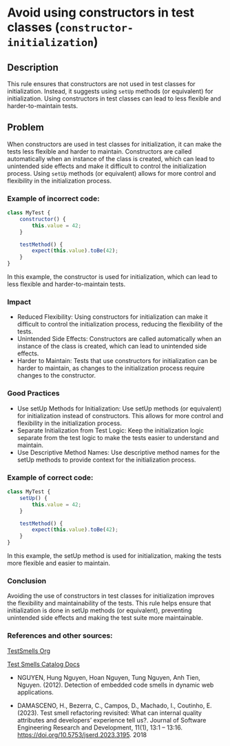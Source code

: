 # Avoid using constructors in test classes (`constructor-initialization`)

## Description

This rule ensures that constructors are not used in test classes for initialization. Instead, it suggests using `setUp` methods (or equivalent) for initialization. Using constructors in test classes can lead to less flexible and harder-to-maintain tests.

## Problem

When constructors are used in test classes for initialization, it can make the tests less flexible and harder to maintain. Constructors are called automatically when an instance of the class is created, which can lead to unintended side effects and make it difficult to control the initialization process. Using `setUp` methods (or equivalent) allows for more control and flexibility in the initialization process.

### Example of incorrect code:

```javascript
class MyTest {
    constructor() {
        this.value = 42;
    }

    testMethod() {
        expect(this.value).toBe(42);
    }
}
```

In this example, the constructor is used for initialization, which can lead to less flexible and harder-to-maintain tests.


### Impact

- Reduced Flexibility: Using constructors for initialization can make it difficult to control the initialization process, reducing the flexibility of the tests.
- Unintended Side Effects: Constructors are called automatically when an instance of the class is created, which can lead to unintended side effects.
- Harder to Maintain: Tests that use constructors for initialization can be harder to maintain, as changes to the initialization process require changes to the constructor.


### Good Practices

- Use setUp Methods for Initialization: Use setUp methods (or equivalent) for initialization instead of constructors. This allows for more control and flexibility in the initialization process.
- Separate Initialization from Test Logic: Keep the initialization logic separate from the test logic to make the tests easier to understand and maintain.
- Use Descriptive Method Names: Use descriptive method names for the setUp methods to provide context for the initialization process.


### Example of correct code:

```javascript
class MyTest {
    setUp() {
        this.value = 42;
    }

    testMethod() {
        expect(this.value).toBe(42);
    }
}
```

In this example, the setUp method is used for initialization, making the tests more flexible and easier to maintain.

### Conclusion

Avoiding the use of constructors in test classes for initialization improves the flexibility and maintainability of the tests. This rule helps ensure that initialization is done in setUp methods (or equivalent), preventing unintended side effects and making the test suite more maintainable.


### References and other sources: 

[TestSmells Org](https://testsmells.org/pages/testsmells.html#ConstructorInitialization)

[Test Smells Catalog Docs](https://test-smell-catalog.readthedocs.io/en/latest/Design%20related/Not%20using%20test%20patterns/Constructor%20Initialization.html)

- NGUYEN, Hung Nguyen, Hoan Nguyen, Tung Nguyen, Anh Tien, Nguyen. (2012).
Detection of embedded code smells in dynamic web applications.

- DAMASCENO, H., Bezerra, C., Campos, D., Machado, I., Coutinho, E. (2023).
Test smell refactoring revisited: What can internal quality attributes and developers’
experience tell us?. Journal of Software Engineering Research and Development, 11(1),
13:1 – 13:16. https://doi.org/10.5753/jserd.2023.3195. 2018
